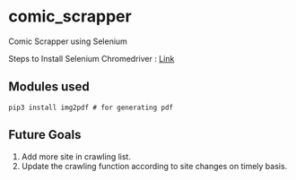 # comic_scrapper
Comic Scrapper using Selenium 

Steps to Install Selenium Chromedriver :  [Link](https://www.srcmake.com/home/selenium-python-chromedriver-ubuntu)



## Modules used 
```shell
pip3 install img2pdf # for generating pdf
```


## Future Goals
1. Add more site in crawling list.
2. Update the crawling function according to site changes on timely basis.
